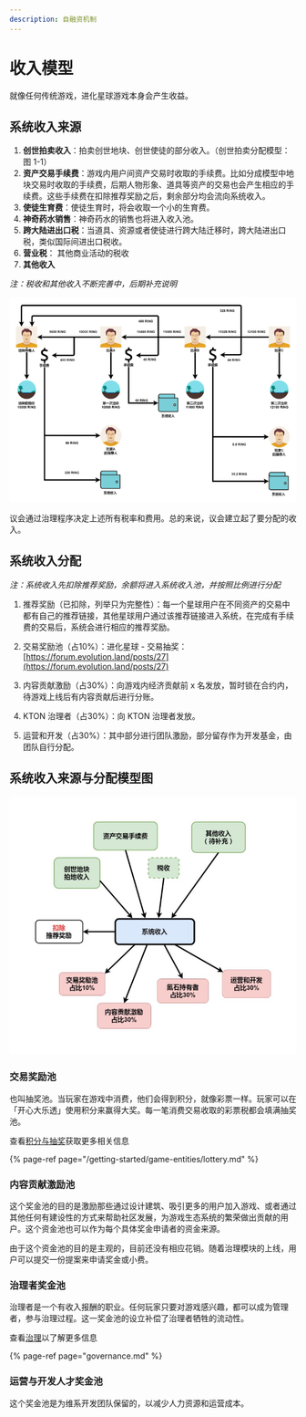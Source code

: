 ```yaml
---
description: 自融资机制
---
```


# 收入模型

就像任何传统游戏，进化星球游戏本身会产生收益。

## 系统收入来源

1. **创世拍卖收入**：拍卖创世地块、创世使徒的部分收入。（创世拍卖分配模型：图 1-1）
2. **资产交易手续费**：游戏内用户间资产交易时收取的手续费。比如分成模型中地块交易时收取的手续费，后期人物形象、道具等资产的交易也会产生相应的手续费。这些手续费在扣除推荐奖励之后，剩余部分均会流向系统收入。
3. **使徒生育费**：使徒生育时，将会收取一个小的生育费。
4. **神奇药水销售**：神奇药水的销售也将进入收入池。
5. **跨大陆进出口税**：当道具、资源或者使徒进行跨大陆迁移时，跨大陆进出口税，类似国际间进出口税收。
6. **营业税**： 其他商业活动的税收
7. **其他收入**

*注：税收和其他收入不断完善中，后期补充说明*

![1-1](../../.gitbook/assets/advanced-trading-nft-market-auction-revenue-cn.png)

议会通过治理程序决定上述所有税率和费用。总的来说，议会建立起了要分配的收入。

## 系统收入分配

*注：系统收入先扣除推荐奖励，余额将进入系统收入池，并按照比例进行分配*

1. 推荐奖励（已扣除，列举只为完整性）：每一个星球用户在不同资产的交易中都有自己的推荐链接，其他星球用户通过该推荐链接进入系统，在完成有手续费的交易后，系统会进行相应的推荐奖励。

2. 交易奖励池（占10%）：进化星球 - 交易抽奖：[https://forum.evolution.land/posts/27](https://forum.evolution.land/posts/27)

3. 内容贡献激励（占30%）：向游戏内经济贡献前 x 名发放，暂时锁在合约内，待游戏上线后有内容贡献后进行分账。

4. KTON 治理者（占30%）：向 KTON 治理者发放。

5. 运营和开发（占30%）：其中部分进行团队激励，部分留存作为开发基金，由团队自行分配。


## 系统收入来源与分配模型图

![](../../.gitbook/assets/advanced-evolution-land-dao-revenue-distribution-cn.jpg)

### 交易奖励池

也叫抽奖池。当玩家在游戏中消费，他们会得到积分，就像彩票一样。玩家可以在「开心大乐透」使用积分来赢得大奖。每一笔消费交易收取的彩票税都会填满抽奖池。

查看[积分与抽奖](/getting-started/game-entities/lottery.md)获取更多相关信息

{% page-ref page="/getting-started/game-entities/lottery.md" %}

### 内容贡献激励池

这个奖金池的目的是激励那些通过设计建筑、吸引更多的用户加入游戏、或者通过其他任何有建设性的方式来帮助社区发展，为游戏生态系统的繁荣做出贡献的用户。这个资金池也可以作为每个具体奖金申请者的资金来源。

由于这个资金池的目的是主观的，目前还没有相应花销。随着治理模块的上线，用户可以提交一份提案来申请奖金或小费。

### 治理者奖金池

治理者是一个有收入报酬的职业。任何玩家只要对游戏感兴趣，都可以成为管理者，参与治理过程。这一奖金池的设立补偿了治理者牺牲的流动性。

查看[治理](governance.md)以了解更多信息

{% page-ref page="governance.md" %}

### 运营与开发人才奖金池

这个奖金池是为维系开发团队保留的，以减少人力资源和运营成本。

